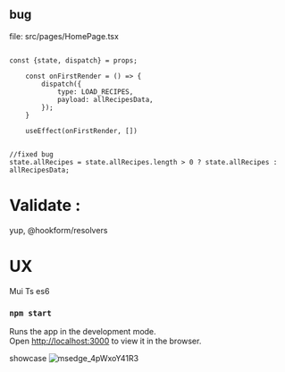 ## bug

file: src/pages/HomePage.tsx
```tsx
    
const {state, dispatch} = props;

    const onFirstRender = () => {
        dispatch({
            type: LOAD_RECIPES,
            payload: allRecipesData,
        });
    }
    
    useEffect(onFirstRender, [])


//fixed bug
state.allRecipes = state.allRecipes.length > 0 ? state.allRecipes : allRecipesData;
```

# Validate : 
yup, @hookform/resolvers
# UX
Mui
Ts es6
### `npm start`

Runs the app in the development mode.\
Open [http://localhost:3000](http://localhost:3000) to view it in the browser.



showcase
![msedge_4pWxoY41R3](https://github.com/user-attachments/assets/1cc8120d-e331-418c-8f0e-f08f2021124a)
